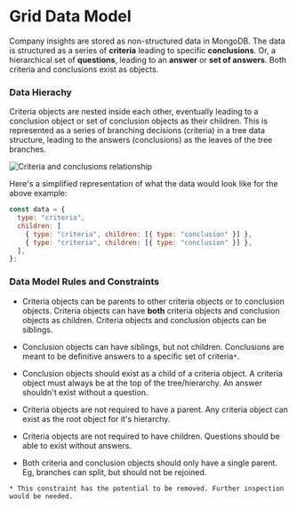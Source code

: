 # Grid Data Model

Company insights are stored as non-structured data in MongoDB. The data is structured as a series of **criteria** leading to specific **conclusions**. Or, a hierarchical set of **questions**, leading to an **answer** or **set of answers**. Both criteria and conclusions exist as objects.

### Data Hierachy

Criteria objects are nested inside each other, eventually leading to a conclusion object or set of conclusion objects as their children. This is represented as a series of branching decisions (criteria) in a tree data structure, leading to the answers (conclusions) as the leaves of the tree branches.

![Criteria and conclusions relationship](/img/criteria-conclusions-relationship.png)

Here's a simplified representation of what the data would look like for the above example:

```js
const data = {
  type: "criteria",
  children: [
    { type: "criteria", children: [{ type: "conclusion" }] },
    { type: "criteria", children: [{ type: "conclusion" }] },
  ],
};
```

### Data Model Rules and Constraints

- Criteria objects can be parents to other criteria objects or to conclusion objects. Criteria objects can have **both** criteria objects and conclusion objects as children. Criteria objects and conclusion objects can be siblings.

- Conclusion objects can have siblings, but not children. Conclusions are meant to be definitive answers to a specific set of criteria`*`.

- Conclusion objects should exist as a child of a criteria object. A criteria object must always be at the top of the tree/hierarchy. An answer shouldn't exist without a question.

- Criteria objects are not required to have a parent. Any criteria object can exist as the root object for it's hierarchy.

- Criteria objects are not required to have children. Questions should be able to exist without answers.

- Both criteria and conclusion objects should only have a single parent. Eg, branches can split, but should not be rejoined.

`* This constraint has the potential to be removed. Further inspection would be needed.`
